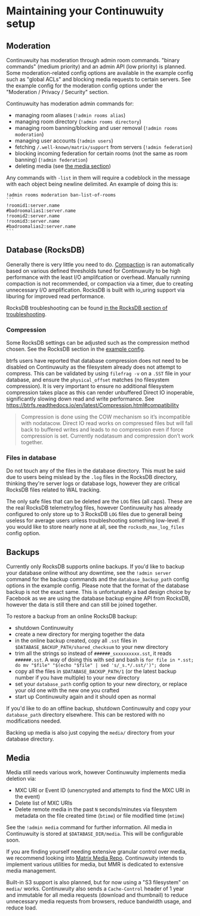 # Maintaining your Continuwuity setup

## Moderation

Continuwuity has moderation through admin room commands. "binary commands" (medium
priority) and an admin API (low priority) is planned. Some moderation-related
config options are available in the example config such as "global ACLs" and
blocking media requests to certain servers. See the example config for the
moderation config options under the "Moderation / Privacy / Security" section.

Continuwuity has moderation admin commands for:

- managing room aliases (`!admin rooms alias`)
- managing room directory (`!admin rooms directory`)
- managing room banning/blocking and user removal (`!admin rooms moderation`)
- managing user accounts (`!admin users`)
- fetching `/.well-known/matrix/support` from servers (`!admin federation`)
- blocking incoming federation for certain rooms (not the same as room banning)
(`!admin federation`)
- deleting media (see [the media section](#media))

Any commands with `-list` in them will require a codeblock in the message with
each object being newline delimited. An example of doing this is:

````
!admin rooms moderation ban-list-of-rooms
```
!roomid1:server.name
#badroomalias1:server.name
!roomid2:server.name
!roomid3:server.name
#badroomalias2:server.name
```
````

## Database (RocksDB)

Generally there is very little you need to do. [Compaction][rocksdb-compaction]
is ran automatically based on various defined thresholds tuned for Continuwuity to
be high performance with the least I/O amplifcation or overhead. Manually
running compaction is not recommended, or compaction via a timer, due to
creating unnecessary I/O amplification. RocksDB is built with io_uring support
via liburing for improved read performance.

RocksDB troubleshooting can be found [in the RocksDB section of troubleshooting](troubleshooting.md).

### Compression

Some RocksDB settings can be adjusted such as the compression method chosen. See
the RocksDB section in the [example config](configuration/examples.md).

btrfs users have reported that database compression does not need to be disabled
on Continuwuity as the filesystem already does not attempt to compress. This can be
validated by using `filefrag -v` on a `.SST` file in your database, and ensure
the `physical_offset` matches (no filesystem compression). It is very important
to ensure no additional filesystem compression takes place as this can render
unbuffered Direct IO inoperable, significantly slowing down read and write
performance. See <https://btrfs.readthedocs.io/en/latest/Compression.html#compatibility>

> Compression is done using the COW mechanism so it’s incompatible with
> nodatacow. Direct IO read works on compressed files but will fall back to
> buffered writes and leads to no compression even if force compression is set.
> Currently nodatasum and compression don’t work together.

### Files in database

Do not touch any of the files in the database directory. This must be said due
to users being mislead by the `.log` files in the RocksDB directory, thinking
they're server logs or database logs, however they are critical RocksDB files
related to WAL tracking.

The only safe files that can be deleted are the `LOG` files (all caps). These
are the real RocksDB telemetry/log files, however Continuwuity has already
configured to only store up to 3 RocksDB `LOG` files due to generall being
useless for average users unless troubleshooting something low-level. If you
would like to store nearly none at all, see the `rocksdb_max_log_files`
config option.

## Backups

Currently only RocksDB supports online backups. If you'd like to backup your
database online without any downtime, see the `!admin server` command for the
backup commands and the `database_backup_path` config options in the example
config. Please note that the format of the database backup is not the exact
same. This is unfortunately a bad design choice by Facebook as we are using the
database backup engine API from RocksDB, however the data is still there and can
still be joined together.

To restore a backup from an online RocksDB backup:

- shutdown Continuwuity
- create a new directory for merging together the data
- in the online backup created, copy all `.sst` files in
`$DATABASE_BACKUP_PATH/shared_checksum` to your new directory
- trim all the strings so instead of `######_sxxxxxxxxx.sst`, it reads
`######.sst`. A way of doing this with sed and bash is `for file in *.sst; do mv
"$file" "$(echo "$file" | sed 's/_s.*/.sst/')"; done`
- copy all the files in `$DATABASE_BACKUP_PATH/1` (or the latest backup number
if you have multiple) to your new directory
- set your `database_path` config option to your new directory, or replace your
old one with the new one you crafted
- start up Continuwuity again and it should open as normal

If you'd like to do an offline backup, shutdown Continuwuity and copy your
`database_path` directory elsewhere. This can be restored with no modifications
needed.

Backing up media is also just copying the `media/` directory from your database
directory.

## Media

Media still needs various work, however Continuwuity implements media deletion via:

- MXC URI or Event ID (unencrypted and attempts to find the MXC URI in the
event)
- Delete list of MXC URIs
- Delete remote media in the past `N` seconds/minutes via filesystem metadata on
the file created time (`btime`) or file modified time (`mtime`)

See the `!admin media` command for further information. All media in Continuwuity
is stored at `$DATABASE_DIR/media`. This will be configurable soon.

If you are finding yourself needing extensive granular control over media, we
recommend looking into [Matrix Media
Repo](https://github.com/t2bot/matrix-media-repo). Continuwuity intends to
implement various utilities for media, but MMR is dedicated to extensive media
management.

Built-in S3 support is also planned, but for now using a "S3 filesystem" on
`media/` works. Continuwuity also sends a `Cache-Control` header of 1 year and
immutable for all media requests (download and thumbnail) to reduce unnecessary
media requests from browsers, reduce bandwidth usage, and reduce load.

[rocksdb-compaction]: https://github.com/facebook/rocksdb/wiki/Compaction
